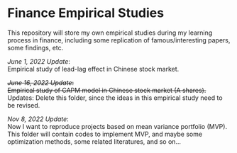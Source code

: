 # Finance Empirical Studies
This repository will store my own empirical studies during my learning process in finance, including some replication of famous/interesting papers, some findings, etc.

*June 1, 2022 Update*:      
Empirical study of lead-lag effect in Chinese stock market.

~~*June 16, 2022 Update*:~~           
~~Empirical study of CAPM model in Chinese stock market (A shares).~~         
Updates: Delete this folder, since the ideas in this empirical study need to be revised.

*Nov 8, 2022 Update*:         
Now I want to reproduce projects based on mean variance portfolio (MVP). This folder will contain codes to implement MVP, and maybe some optimization methods, some related literatures, and so on...